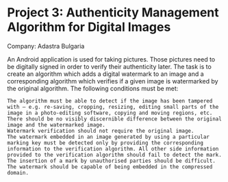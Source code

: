 # Project 3: Authenticity Management Algorithm for Digital Images

Company: Adastra Bulgaria

An Android application is used for taking pictures. Those pictures need to be digitally signed in order to verify their authenticity later. The task is to create an algorithm which adds a digital watermark to an image and a corresponding algorithm which verifies if a given image is watermarked by the original algorithm.
The following conditions must be met:

    The algorithm must be able to detect if the image has been tampered with – e.g. re-saving, cropping, resizing, editing small parts of the image in a photo-editing software, copying and moving regions, etc.
    There should be no visibly discernible difference between the original image and the watermarked image.
    Watermark verification should not require the original image.
    The watermark embedded in an image generated by using a particular marking key must be detected only by providing the corresponding information to the verification algorithm. All other side information provided to the verification algorithm should fail to detect the mark.
    The insertion of a mark by unauthorised parties should be difficult.
    The watermark should be capable of being embedded in the compressed domain.
